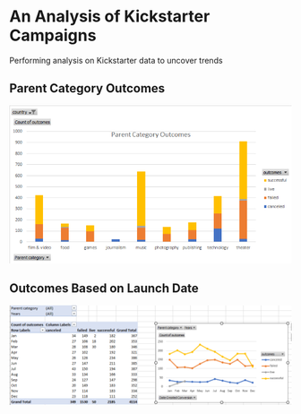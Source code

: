 # An Analysis of Kickstarter Campaigns
Performing analysis on Kickstarter data to uncover trends

## Parent Category Outcomes 
![Parent Category Outcomes](https://github.com/tommy-chin/kickstarter-analysis/blob/main/Parent%20Category%20Outcomes.png)
## Outcomes Based on Launch Date 
![Outcomes Based on Launch Date](https://github.com/tommy-chin/kickstarter-analysis/blob/main/Outcomes%20Based%20on%20Launch%20Date.png)
